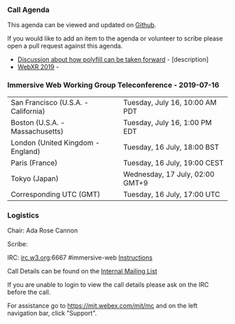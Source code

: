 ### Call Agenda

This agenda can be viewed and updated on [Github](https://github.com/immersive-web/administrivia/blob/master/meetings/wg/2019-07-16-Immersive_Web_Working_Group_Teleconference-agenda.md).

If you would like to add an item to the agenda or volunteer to scribe please open a pull request against this agenda.

* [Discussion about how polyfill can be taken forward](https://github.com/immersive-web/webxr-polyfill/issues/60) - [description]
* [WebXR 2019](https://github.com/immersive-web/webxr-polyfill/issues/51) - 

### Immersive Web Working Group Teleconference - 2019-07-16

<table>
<tr><td> San Francisco (U.S.A. - California) <td> Tuesday, July 16, 10:00 AM PDT
<tr><td> Boston (U.S.A. - Massachusetts) <td> Tuesday, July 16, 1:00 PM EDT
<tr><td> London (United Kingdom - England) <td> Tuesday, 16 July, 18:00 BST
<tr><td> Paris (France) <td> Tuesday, 16 July, 19:00 CEST
<tr><td> Tokyo (Japan) <td> Wednesday, 17 July, 02:00 GMT+9
<tr><td> Corresponding UTC (GMT) <td> Tuesday, 16 July, 17:00 UTC
</table>

### Logistics

Chair: Ada Rose Cannon

Scribe:

IRC: [irc.w3.org](http://irc.w3.org/):6667 #immersive-web [Instructions](https://github.com/immersive-web/administrivia/blob/master/IRC.md)

Call Details can be found on the [Internal Mailing List](https://lists.w3.org/Archives/Member/internal-immersive-web/2019Feb/0002.html)

If you are unable to login to view the call details please ask on the IRC before the call.

For assistance go to https://mit.webex.com/mit/mc  and on the left navigation bar, click "Support".
          
